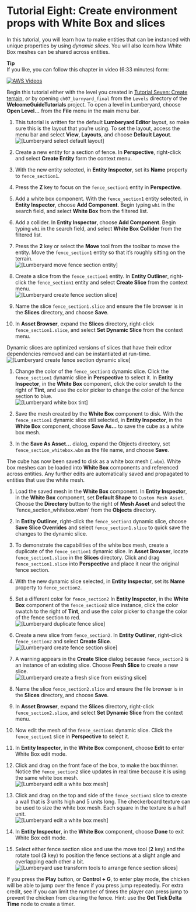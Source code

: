 # Tutorial Eight: Create environment props with White Box and slices<a name="tutor-ch08-create-props-with-slices"></a>

In this tutorial, you will learn how to make entities that can be instanced with unique properties by using *dynamic slices*\. You will also learn how White Box meshes can be shared across entities\.

**Tip**  
If you like, you can follow this chapter in video \(6:33 minutes\) form:  

[![AWS Videos](http://img.youtube.com/vi/https://www.youtube.com/embed/j-c1HJCXxmQ?rel=0/0.jpg)](http://www.youtube.com/watch?v=https://www.youtube.com/embed/j-c1HJCXxmQ?rel=0)

Begin this tutorial either with the level you created in [Tutorial Seven: Create terrain](tutor-ch07-create-terrain.md), or by opening `ch07_barnyard_final` from the `Levels` directory of the **WelcomeGuideTutorials** project\. To open a level in Lumberyard, choose **Open Level…​** from the **File** menu in the main menu bar\.

1.  This tutorial is written for the default **Lumberyard Editor** layout, so make sure this is the layout that you’re using\. To set the layout, access the menu bar and select **View**, **Layouts**, and choose **Default Layout**\.   
![\[Lumberyard select default layout\]](http://docs.aws.amazon.com/lumberyard/latest/welcomeguide/images/ui-default-layout-1.25.png)

1.  Create a new entity for a section of fence\. In **Perspective**, right\-click and select **Create Entity** form the context menu\. 

1.  With the new entity selected, in **Entity Inspector**, set its **Name** property to `fence_section1`\. 

1.  Press the **Z** key to focus on the `fence_section1` entity in **Perspective**\. 

1.  Add a white box component\. With the `fence_section1` entity selected, in **Entity Inspector**, choose **Add Component**\. Begin typing `whi` in the search field, and select **White Box** from the filtered list\. 

1.  Add a collider\. In **Entity Inspector**, choose **Add Component**\. Begin typing `whi` in the search field, and select **White Box Collider** from the filtered list\. 

1.  Press the **2** key or select the **Move** tool from the toolbar to move the entity\. Move the `fence_section1` entity so that it’s roughly sitting on the terrain\.   
![\[Lumberyard move fence section entity\]](http://docs.aws.amazon.com/lumberyard/latest/welcomeguide/images/ui-wb-fence-section-a-1.26.png)

1.  Create a slice from the `fence_section1` entity\. In **Entity Outliner**, right\-click the `fence_section1` entity and select **Create Slice** from the context menu\.   
![\[Lumberyard create fence section slice\]](http://docs.aws.amazon.com/lumberyard/latest/welcomeguide/images/ui-create-fence-section-slice-1.26.png)

1.  Name the slice `fence_section1.slice` and ensure the file browser is in the **Slices** directory, and choose **Save**\. 

1.  In **Asset Browser**, expand the **Slices** directory, right\-click `fence_section1.slice`, and select **Set Dynamic Slice** from the context menu\. 

   Dynamic slices are optimized versions of slices that have their editor dependencies removed and can be instantiated at run\-time\.  
![\[Lumberyard create fence section dynamic slice\]](http://docs.aws.amazon.com/lumberyard/latest/welcomeguide/images/ui-create-fence-section-dynamic-slice-1.26.png)

1.  Change the color of the `fence_section1` dynamic slice\. Click the `fence_section1` dynamic slice in **Perspective** to select it\. In **Entity Inspector**, in the **White Box** component, click the color swatch to the right of **Tint**, and use the color picker to change the color of the fence section to blue\.   
![\[Lumberyard white box tint\]](http://docs.aws.amazon.com/lumberyard/latest/welcomeguide/images/ui-set-white-box-tint-1.26.png)

1.  Save the mesh created by the **White Box** component to disk\. With the `fence_section1` dynamic slice still selected, in **Entity Inspector**, in the **White Box** component, choose **Save As…​** to save the cube as a white box mesh\. 

1.  In the **Save As Asset…​** dialog, expand the Objects directory, set `fence_section_whitebox.wbm` as the file name, and choose **Save**\. 

   The cube has now been saved to disk as a white box mesh \(`.wbm`\)\. White box meshes can be loaded into **White Box** components and referenced across entities\. Any further edits are automatically saved and propagated to entities that use the white mesh\.

1.  Load the saved mesh in the **White Box** component\. In **Entity Inspector**, in the **White Box** component, set **Default Shape** to `Custom Mesh Asset`\. Choose the **Directory** button to the right of **Mesh Asset** and select the 'fence\_section\_whitebox\.wbm' from the **Objects** directory\. 

1.  In **Entity Outliner**, right\-click the `fence_section1` dynamic slice, choose **Save Slice Overrides** and select `fence_section1.slice` to quick save the changes to the dynamic slice\. 

1.  To demonstrate the capabilities of the white box mesh, create a duplicate of the `fence_section1` dynamic slice\. In **Asset Browser**, locate `fence_section1.slice` in the **Slices** directory\. Click and drag `fence_section1.slice` into **Perspective** and place it near the original fence section\. 

1.  With the new dynamic slice selected, in **Entity Inspector**, set its **Name** property to `fence_section2`\. 

1.  Set a different color for `fence_section2` In **Entity Inspector**, in the **White Box** component of the `fence_section2` slice instance, click the color swatch to the right of **Tint**, and use the color picker to change the color of the fence section to red\.   
![\[Lumberyard duplicate fence slice\]](http://docs.aws.amazon.com/lumberyard/latest/welcomeguide/images/ui-fence-section-2-slice-1.26.png)

1.  Create a new slice from `fence_section2`\. In **Entity Outliner**, right\-click `fence_section2` and select **Create Slice**\.   
![\[Lumberyard create fence section slice\]](http://docs.aws.amazon.com/lumberyard/latest/welcomeguide/images/ui-create-fence-section-2-slice-1.26.png)

1.  A warning appears in the **Create Slice** dialog because `fence_section2` is an instance of an existing slice\. Choose **Fresh Slice** to create a new slice\.   
![\[Lumberyard create a fresh slice from existing slice\]](http://docs.aws.amazon.com/lumberyard/latest/welcomeguide/images/ui-create-fresh-slice-1.26.png)

1.  Name the slice `fence_section2.slice` and ensure the file browser is in the **Slices** directory, and choose **Save**\. 

1.  In **Asset Browser**, expand the **Slices** directory, right\-click `fence_section2.slice`, and select **Set Dynamic Slice** from the context menu\. 

1.  Now edit the mesh of the `fence_section1` dynamic slice\. Click the `fence_section1` slice in **Perspective** to select it\. 

1.  In **Entity Inspector**, in the **White Box** component, choose **Edit** to enter White Box edit mode\. 

1.  Click and drag on the front face of the box, to make the box thinner\. Notice the `fence_section2` slice updates in real time because it is using the same white box mesh\.   
![\[Lumberyard edit a white box mesh\]](http://docs.aws.amazon.com/lumberyard/latest/welcomeguide/images/anim-wb-edit-mesh-instance-1.26.gif)

1.  Click and drag on the top and side of the `fence_section1` slice to create a wall that is 3 units high and 5 units long\. The checkerboard texture can be used to size the white box mesh\. Each square in the texture is a half unit\.   
![\[Lumberyard edit a white box mesh\]](http://docs.aws.amazon.com/lumberyard/latest/welcomeguide/images/anim-wb-edit-mesh-instance-2-1.26.gif)

1.  In **Entity Inspector**, in the **White Box** component, choose **Done** to exit White Box edit mode\. 

1.  Select either fence section slice and use the move tool \(**2** key\) and the rotate tool \(**3** key\) to position the fence sections at a slight angle and overlapping each other a bit\.   
![\[Lumberyard use transform tools to arrange fence section slices\]](http://docs.aws.amazon.com/lumberyard/latest/welcomeguide/images/ui-arrange-fence-slices-1.26.png)

If you press the **Play** button, or **Control \+ G**, to enter play mode, the chicken will be able to jump over the fence if you press jump repeatedly\. For extra credit, see if you can limit the number of times the player can press jump to prevent the chicken from clearing the fence\. Hint: use the **Get Tick Delta Time** node to create a timer\.